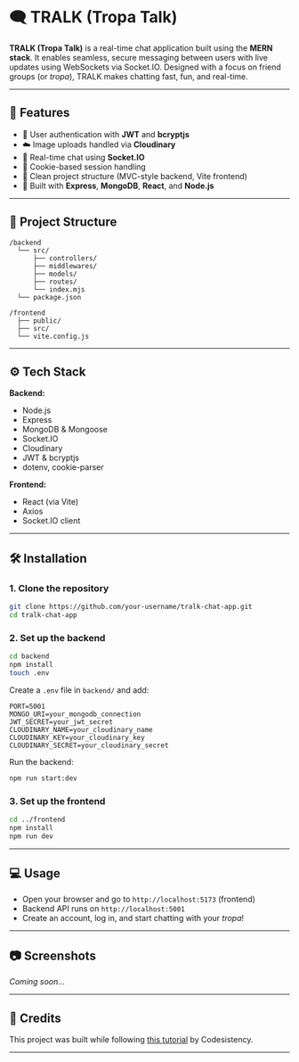
# 🗨️ TRALK (Tropa Talk)

**TRALK (Tropa Talk)** is a real-time chat application built using the **MERN stack**. It enables seamless, secure messaging between users with live updates using WebSockets via Socket.IO. Designed with a focus on friend groups (or *tropa*), TRALK makes chatting fast, fun, and real-time.

---

## 🚀 Features

- 🔐 User authentication with **JWT** and **bcryptjs**
- ☁️ Image uploads handled via **Cloudinary**
- 💬 Real-time chat using **Socket.IO**
- 🍪 Cookie-based session handling
- 🌱 Clean project structure (MVC-style backend, Vite frontend)
- 🧠 Built with **Express**, **MongoDB**, **React**, and **Node.js**

---

## 📁 Project Structure

```
/backend
  └── src/
      ├── controllers/
      ├── middlewares/
      ├── models/
      ├── routes/
      └── index.mjs
  └── package.json

/frontend
  ├── public/
  ├── src/
  └── vite.config.js
```

---

## ⚙️ Tech Stack

**Backend:**
- Node.js
- Express
- MongoDB & Mongoose
- Socket.IO
- Cloudinary
- JWT & bcryptjs
- dotenv, cookie-parser

**Frontend:**
- React (via Vite)
- Axios
- Socket.IO client

---

## 🛠️ Installation

### 1. Clone the repository
```bash
git clone https://github.com/your-username/tralk-chat-app.git
cd tralk-chat-app
```

### 2. Set up the backend
```bash
cd backend
npm install
touch .env
```

Create a `.env` file in `backend/` and add:
```
PORT=5001
MONGO_URI=your_mongodb_connection
JWT_SECRET=your_jwt_secret
CLOUDINARY_NAME=your_cloudinary_name
CLOUDINARY_KEY=your_cloudinary_key
CLOUDINARY_SECRET=your_cloudinary_secret
```

Run the backend:
```bash
npm run start:dev
```

### 3. Set up the frontend
```bash
cd ../frontend
npm install
npm run dev
```

---

## 💻 Usage

- Open your browser and go to `http://localhost:5173` (frontend)
- Backend API runs on `http://localhost:5001`
- Create an account, log in, and start chatting with your *tropa*!

---

## 📷 Screenshots

_Coming soon..._

---

## 🤝 Credits

This project was built while following [this tutorial](https://www.youtube.com/watch?v=ntKkVrQqBYY) by Codesistency.

---